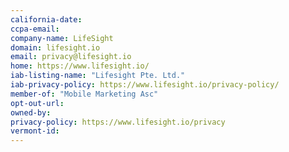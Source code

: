 ```yaml
---
california-date: 
ccpa-email: 
company-name: LifeSight
domain: lifesight.io
email: privacy@lifesight.io
home: https://www.lifesight.io/
iab-listing-name: "Lifesight Pte. Ltd."
iab-privacy-policy: https://www.lifesight.io/privacy-policy/
member-of: "Mobile Marketing Asc"
opt-out-url: 
owned-by: 
privacy-policy: https://www.lifesight.io/privacy
vermont-id: 
---
```





